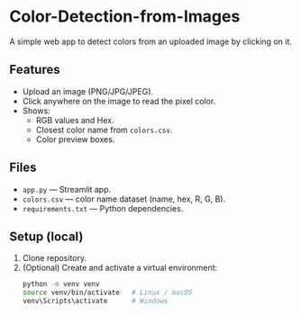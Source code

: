 # Color-Detection-from-Images

A simple web app to detect colors from an uploaded image by clicking on it.

## Features
- Upload an image (PNG/JPG/JPEG).
- Click anywhere on the image to read the pixel color.
- Shows:
  - RGB values and Hex.
  - Closest color name from `colors.csv`.
  - Color preview boxes.

## Files
- `app.py` — Streamlit app.
- `colors.csv` — color name dataset (name, hex, R, G, B).
- `requirements.txt` — Python dependencies.

## Setup (local)
1. Clone repository.
2. (Optional) Create and activate a virtual environment:
   ```bash
   python -m venv venv
   source venv/bin/activate   # Linux / macOS
   venv\Scripts\activate      # Windows
